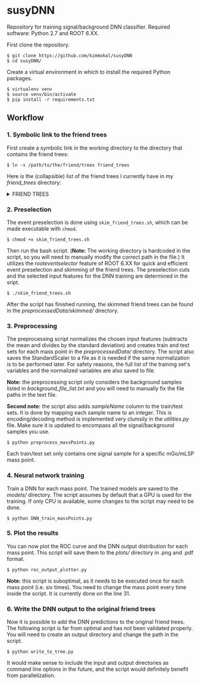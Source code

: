 # susyDNN

Repository for training signal/background DNN classifier. Required software: Python 2.7 and ROOT 6.XX.

First clone the repository.
```
$ git clone https://github.com/kimmokal/susyDNN
$ cd susyDNN/
```

Create a virtual environment in which to install the required Python packages.
```
$ virtualenv venv
$ source venv/bin/activate
$ pip install -r requirements.txt
```

## Workflow

### 1. Symbolic link to the friend trees

First create a symbolic link in the working directory to the directory that contains the friend trees:
```
$ ln -s /path/to/the/friend/trees friend_trees
```
Here is the (collapsible) list of the friend trees I currently have in my _friend_trees_ directory:
<details><summary>FRIEND TREES</summary>
<p>
  
```
evVarFriend_T1tttt_MiniAOD_15_10.root
evVarFriend_T1tttt_MiniAOD_19_01.root
evVarFriend_T1tttt_MiniAOD_19_08.root
evVarFriend_T1tttt_MiniAOD_19_10.root
evVarFriend_T1tttt_MiniAOD_22_01.root
evVarFriend_T1tttt_MiniAOD_22_08.root
evVarFriend_DYJetsToLL_M50_HT400to600.root
evVarFriend_DYJetsToLL_M50_HT600to800.root
evVarFriend_DYJetsToLL_M50_HT800to1200.root
evVarFriend_DYJetsToLL_M50_HT1200to2500.root
evVarFriend_DYJetsToLL_M50_HT2500toInf.root
evVarFriend_QCD_HT500to700.root
evVarFriend_QCD_HT700to1000.root
evVarFriend_QCD_HT1000to1500.root
evVarFriend_QCD_HT1500to2000.root
evVarFriend_QCD_HT2000toInf.root
evVarFriend_TBar_tch_powheg.root
evVarFriend_TBar_tWch_ext.root
evVarFriend_T_tch_powheg.root
evVarFriend_TTJets_DiLepton.root
evVarFriend_TTJets_LO_HT600to800_ext.root
evVarFriend_TTJets_LO_HT800to1200_ext.root
evVarFriend_TTJets_LO_HT1200to2500_ext.root
evVarFriend_TTJets_LO_HT2500toInf_ext.root
evVarFriend_TTJets_SingleLeptonFromTbar.root
evVarFriend_TTJets_SingleLeptonFromT.root
evVarFriend_TToLeptons_sch_amcatnlo.root
evVarFriend_T_tWch_ext.root
evVarFriend_WJetsToLNu_HT400to600.root
evVarFriend_WJetsToLNu_HT600to800.root
evVarFriend_WJetsToLNu_HT800to1200.root
evVarFriend_WJetsToLNu_HT1200to2500.root
evVarFriend_WJetsToLNu_HT2500toInf.root
```

**Note:** I renamed _evVarFriend_T1tttt_MiniAOD_19_01_v2.root_ to _evVarFriend_T1tttt_MiniAOD_19_01.root_ and removed _FRIEND_TOTAL_SIGNAL.root_

</p>
</details>

### 2. Preselection

The event preselection is done using `skim_friend_trees.sh`, which can be made executable with `chmod`.
```
$ chmod +x skim_friend_trees.sh
```
Then run the bash script. (**Note:** The working directory is hardcoded in the script, so you will need to manually modify the correct path in the file.) It utilizes the _rooteventselector_ feature of ROOT 6.XX for quick and efficient event preselection and skimming of the friend trees. The preselection cuts and the selected input features for the DNN training are determined in the sript.
```
$ ./skim_friend_trees.sh
```
After the script has finished running, the skimmed friend trees can be found in the _preprocessedData/skimmed/_ directory.


### 3. Preprocessing

The preprocessing script normalizes the chosen input features (subtracts the mean and divides by the standard deviation) and creates train and test sets for each mass point in the _preprocessedData/_ directory. The script also saves the StandardScaler to a file as it is needed if the same normalization is to be performed later. For safety reasons, the full list of the training set's variables and the normalized variables are also saved to file.

**Note:** the preprocessing script only considers the background samples listed in _background_file_list.txt_ and you will need to manually fix the file paths in the text file.

**Second note:** the script also adds _sampleName_ column to the train/test sets. It is done by mapping each sample name to an integer. This is encoding/decoding method is implemented very clumsily in the _utilities.py_ file. Make sure it is updated to encompass all the signal/background samples you use.
```
$ python preprocess_massPoints.py
```
Each train/test set only contains one signal sample for a specific mGo/mLSP mass point.

### 4. Neural network training

Train a DNN for each mass point. The trained models are saved to the _models/_ directory. The script assumes by default that a GPU is used for the training. If only CPU is available, some changes to the script may need to be done.
```
$ python DNN_train_massPoints.py
```

### 5. Plot the results

You can now plot the ROC curve and the DNN output distribution for each mass point. This script will save them to the _plots/_ directory in .png and .pdf format.
```
$ python roc_output_plotter.py
```
**Note:** this script is suboptimal, as it needs to be executed once for each mass point (i.e. six times). You need to change the mass point every time inside the script. It is currently done on the line 31.

### 6. Write the DNN output to the original friend trees

Now it is possible to add the DNN predictions to the original friend trees. The following script is far from optimal and has not been validated properly. You will need to create an output directory and change the path in the script.
```
$ python write_to_tree.py
```
It would make sense to include the input and output directories as command line options in the future, and the script would definitely benefit from parallelization.
